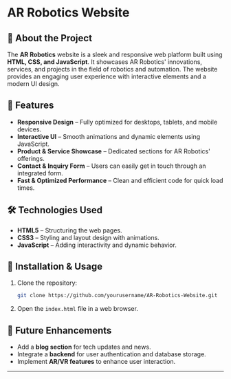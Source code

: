 # AR Robotics Website  

## 📌 About the Project  
The **AR Robotics** website is a sleek and responsive web platform built using **HTML, CSS, and JavaScript**. It showcases AR Robotics' innovations, services, and projects in the field of robotics and automation. The website provides an engaging user experience with interactive elements and a modern UI design.  

## 🚀 Features  
- **Responsive Design** – Fully optimized for desktops, tablets, and mobile devices.  
- **Interactive UI** – Smooth animations and dynamic elements using JavaScript.  
- **Product & Service Showcase** – Dedicated sections for AR Robotics' offerings.  
- **Contact & Inquiry Form** – Users can easily get in touch through an integrated form.  
- **Fast & Optimized Performance** – Clean and efficient code for quick load times.  

## 🛠️ Technologies Used  
- **HTML5** – Structuring the web pages.  
- **CSS3** – Styling and layout design with animations.  
- **JavaScript** – Adding interactivity and dynamic behavior.  

## 📂 Installation & Usage  
1. Clone the repository:  
   ```bash
   git clone https://github.com/yourusername/AR-Robotics-Website.git
   ```
2. Open the `index.html` file in a web browser.  
## 🎯 Future Enhancements  
- Add a **blog section** for tech updates and news.  
- Integrate a **backend** for user authentication and database storage.  
- Implement **AR/VR features** to enhance user interaction.

---
